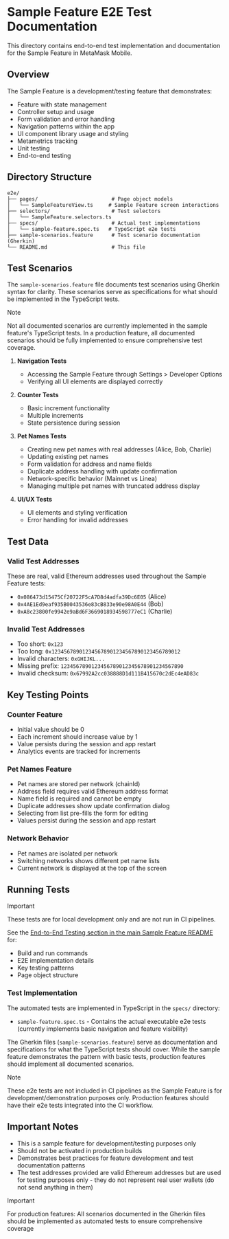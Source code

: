 # Sample Feature E2E Test Documentation

This directory contains end-to-end test implementation and documentation for the Sample Feature in MetaMask Mobile.

## Overview

The Sample Feature is a development/testing feature that demonstrates:
- Feature with state management
- Controller setup and usage
- Form validation and error handling
- Navigation patterns within the app
- UI component library usage and styling
- Metametrics tracking
- Unit testing
- End-to-end testing

## Directory Structure

```
e2e/
├── pages/                        # Page object models
│   └── SampleFeatureView.ts     # Sample Feature screen interactions
├── selectors/                    # Test selectors
│   └── SampleFeature.selectors.ts
├── specs/                        # Actual test implementations
│   └── sample-feature.spec.ts   # TypeScript e2e tests
├── sample-scenarios.feature      # Test scenario documentation (Gherkin)
└── README.md                     # This file
```

## Test Scenarios

The `sample-scenarios.feature` file documents test scenarios using Gherkin syntax for clarity. These scenarios serve as specifications for what should be implemented in the TypeScript tests.

> [!NOTE]
> Not all documented scenarios are currently implemented in the sample feature's TypeScript tests.
> In a production feature, all documented scenarios should be fully implemented to ensure comprehensive test coverage.

1. **Navigation Tests**
   - Accessing the Sample Feature through Settings > Developer Options
   - Verifying all UI elements are displayed correctly

2. **Counter Tests**
   - Basic increment functionality
   - Multiple increments
   - State persistence during session

3. **Pet Names Tests**
   - Creating new pet names with real addresses (Alice, Bob, Charlie)
   - Updating existing pet names
   - Form validation for address and name fields
   - Duplicate address handling with update confirmation
   - Network-specific behavior (Mainnet vs Linea)
   - Managing multiple pet names with truncated address display

4. **UI/UX Tests**
   - UI elements and styling verification
   - Error handling for invalid addresses

## Test Data

### Valid Test Addresses
These are real, valid Ethereum addresses used throughout the Sample Feature tests:
- `0x086473d15475Cf20722F5cA7D8d4adfa39Dc6E05` (Alice)
- `0x4AE1Ed9eaf935B0043536e83cB833e90e98A0E44` (Bob)
- `0xA8c23800fe9942e9aBd6F3669018934598777eC1` (Charlie)

### Invalid Test Addresses
- Too short: `0x123`
- Too long: `0x123456789012345678901234567890123456789012`
- Invalid characters: `0xGHIJKL...`
- Missing prefix: `1234567890123456789012345678901234567890`
- Invalid checksum: `0x67992A2cc038888D1d111B415670c2dEc4eAD83c`

## Key Testing Points

### Counter Feature
- Initial value should be 0
- Each increment should increase value by 1
- Value persists during the session and app restart
- Analytics events are tracked for increments

### Pet Names Feature
- Pet names are stored per network (chainId)
- Address field requires valid Ethereum address format
- Name field is required and cannot be empty
- Duplicate addresses show update confirmation dialog
- Selecting from list pre-fills the form for editing
- Values persist during the session and app restart

### Network Behavior
- Pet names are isolated per network
- Switching networks shows different pet name lists
- Current network is displayed at the top of the screen

## Running Tests

> [!IMPORTANT]
> These tests are for local development only and are not run in CI pipelines.

See the [End-to-End Testing section in the main Sample Feature README](../README.md#end-to-end-testing) for:
- Build and run commands
- E2E implementation details
- Key testing patterns
- Page object structure

### Test Implementation
The automated tests are implemented in TypeScript in the `specs/` directory:
- `sample-feature.spec.ts` - Contains the actual executable e2e tests (currently implements basic navigation and feature visibility)

The Gherkin files (`sample-scenarios.feature`) serve as documentation and specifications for what the TypeScript tests should cover. While the sample feature demonstrates the pattern with basic tests, production features should implement all documented scenarios.

> [!NOTE]
> These e2e tests are not included in CI pipelines as the Sample Feature is for development/demonstration purposes only.
> Production features should have their e2e tests integrated into the CI workflow.

## Important Notes

- This is a sample feature for development/testing purposes only
- Should not be activated in production builds
- Demonstrates best practices for feature development and test documentation patterns
- The test addresses provided are valid Ethereum addresses but are used for testing purposes only - they do not represent real user wallets (do not send anything in them)
> [!IMPORTANT]
> For production features: All scenarios documented in the Gherkin files should be implemented as automated tests to ensure comprehensive coverage